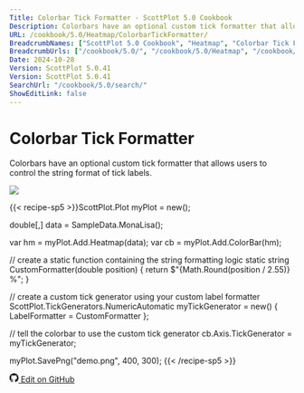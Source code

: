 ```yaml
---
Title: Colorbar Tick Formatter - ScottPlot 5.0 Cookbook
Description: Colorbars have an optional custom tick formatter that allows users to control the string format of tick labels.
URL: /cookbook/5.0/Heatmap/ColorbarTickFormatter/
BreadcrumbNames: ["ScottPlot 5.0 Cookbook", "Heatmap", "Colorbar Tick Formatter"]
BreadcrumbUrls: ["/cookbook/5.0/", "/cookbook/5.0/Heatmap", "/cookbook/5.0/Heatmap/ColorbarTickFormatter"]
Date: 2024-10-28
Version: ScottPlot 5.0.41
Version: ScottPlot 5.0.41
SearchUrl: "/cookbook/5.0/search/"
ShowEditLink: false
---
```


# Colorbar Tick Formatter


Colorbars have an optional custom tick formatter that allows users to control the string format of tick labels.

[![](/cookbook/5.0/images/ColorbarTickFormatter.png?241027221943)](/cookbook/5.0/images/ColorbarTickFormatter.png?241027221943)

{{< recipe-sp5 >}}ScottPlot.Plot myPlot = new();

double[,] data = SampleData.MonaLisa();

var hm = myPlot.Add.Heatmap(data);
var cb = myPlot.Add.ColorBar(hm);

// create a static function containing the string formatting logic
static string CustomFormatter(double position)
{
    return $"{Math.Round(position / 2.55)} %";
}

// create a custom tick generator using your custom label formatter
ScottPlot.TickGenerators.NumericAutomatic myTickGenerator = new()
{
    LabelFormatter = CustomFormatter
};

// tell the colorbar to use the custom tick generator
cb.Axis.TickGenerator = myTickGenerator;

myPlot.SavePng("demo.png", 400, 300);
{{< /recipe-sp5 >}}

<a href='https://github.com/ScottPlot/ScottPlot/blob/main/src/ScottPlot5/ScottPlot5%20Cookbook/Recipes/PlotTypes/Heatmap.cs'><svg xmlns="http://www.w3.org/2000/svg" width="16" height="16" fill="currentColor" class="mb-1 bi bi-github" viewBox="0 0 16 16">
  <path d="M8 0C3.58 0 0 3.58 0 8c0 3.54 2.29 6.53 5.47 7.59.4.07.55-.17.55-.38 0-.19-.01-.82-.01-1.49-2.01.37-2.53-.49-2.69-.94-.09-.23-.48-.94-.82-1.13-.28-.15-.68-.52-.01-.53.63-.01 1.08.58 1.23.82.72 1.21 1.87.87 2.33.66.07-.52.28-.87.51-1.07-1.78-.2-3.64-.89-3.64-3.95 0-.87.31-1.59.82-2.15-.08-.2-.36-1.02.08-2.12 0 0 .67-.21 2.2.82.64-.18 1.32-.27 2-.27s1.36.09 2 .27c1.53-1.04 2.2-.82 2.2-.82.44 1.1.16 1.92.08 2.12.51.56.82 1.27.82 2.15 0 3.07-1.87 3.75-3.65 3.95.29.25.54.73.54 1.48 0 1.07-.01 1.93-.01 2.2 0 .21.15.46.55.38A8.01 8.01 0 0 0 16 8c0-4.42-3.58-8-8-8"/>
</svg> Edit on GitHub</a>

